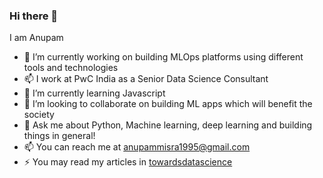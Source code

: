 ### Hi there 👋

I am Anupam

- 🔭 I’m currently working on building MLOps platforms using different tools and technologies
- 📫 I work at PwC India as a Senior Data Science Consultant
- 🌱 I’m currently learning Javascript
- 👯 I’m looking to collaborate on building ML apps which will benefit the society
- 💬 Ask me about Python, Machine learning, deep learning and building things in general!
- 📫 You can reach me at anupammisra1995@gmail.com
- ⚡ You may read my articles in [towardsdatascience](https://medium.com/@shiftcoder-95)
